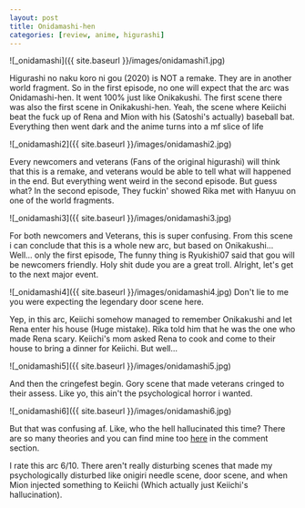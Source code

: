 ```yaml
---
layout: post
title: Onidamashi-hen
categories: [review, anime, higurashi]
---
```


![_onidamashi]({{ site.baseurl }}/images/onidamashi1.jpg)

Higurashi no naku koro ni gou (2020) is NOT a remake. They are in another world fragment. So in the first episode, no one will expect that 
the arc was Onidamashi-hen. It went 100% just like Onikakushi. The first scene there was also the first scene in Onikakushi-hen. Yeah, the scene
where Keiichi beat the fuck up of Rena and Mion with his (Satoshi's actually) baseball bat. Everything then went dark and the anime turns into
a mf slice of life

![_onidamashi2]({{ site.baseurl }}/images/onidamashi2.jpg)

Every newcomers and veterans (Fans of the original higurashi) will think that this is a remake, and veterans would be able to tell what will happened
in the end. But everything went weird in the second episode. But guess what? In the second episode, They fuckin' showed Rika met with Hanyuu on one of the world fragments.

![_onidamashi3]({{ site.baseurl }}/images/onidamashi3.jpg)

For both newcomers and Veterans, this is super confusing. From this scene i can conclude that this is a whole new arc, but based on Onikakushi... Well... only the first episode,
The funny thing is Ryukishi07 said that gou will be newcomers friendly. Holy shit dude you are a great troll. Alright, let's get to the next major event.

![_onidamashi4]({{ site.baseurl }}/images/onidamashi4.jpg)
Don't lie to me you were expecting the legendary door scene here.

Yep, in this arc, Keiichi somehow managed to remember Onikakushi and let Rena enter his house (Huge mistake). Rika told him that he was the one who made Rena
scary. Keiichi's mom asked Rena to cook and come to their house to bring a dinner for Keiichi. But well...

![_onidamashi5]({{ site.baseurl }}/images/onidamashi5.jpg)

And then the cringefest begin. Gory scene that made veterans cringed to their assess. Like yo, this ain't the psychological horror i wanted.

![_onidamashi6]({{ site.baseurl }}/images/onidamashi6.jpg)

But that was confusing af. Like, who the hell hallucinated this time? There are so many theories and you can find mine too [here](https://whentheycry.fandom.com/wiki/Onidamashi-hen) in the comment section.

I rate this arc 6/10. There aren't really disturbing scenes that made my psychologically disturbed like onigiri needle scene, door scene, and when Mion injected something to Keiichi
(Which actually just Keiichi's hallucination).
